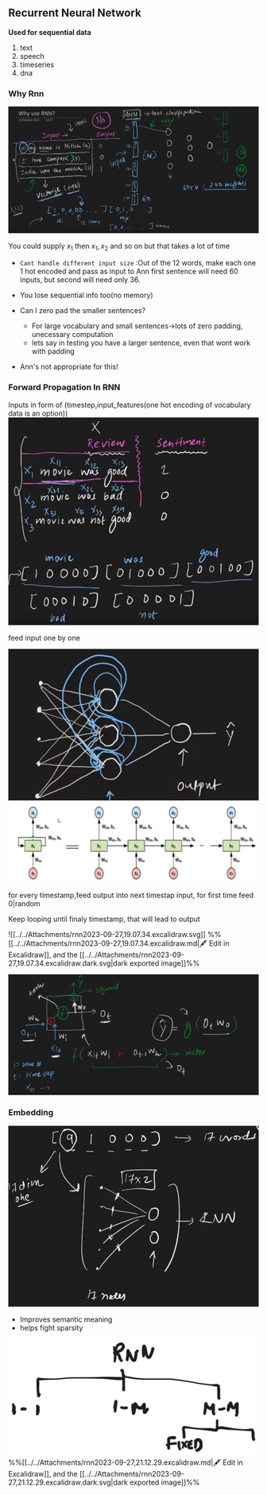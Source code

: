 ## Recurrent Neural Network

**Used for sequential data**
1) text
2) speech
3) timeseries
4) dna

### Why Rnn

![](../../Attachments/rnn-20230927.png)

You could supply $x_1$ then $x_1,x_2$ and so on but that takes a lot of time
- `Cant handle different input size` :Out of the 12 words, make each one 1 hot encoded and pass as input to Ann first sentence will need 60 inputs, but second will need only 36.
- You lose sequential info too(no memory)

- Can I zero pad the smaller sentences?
	- For large vocabulary and small sentences->lots of zero padding, unecessary computation
	- lets say in testing you have a larger sentence, even that wont work with padding
- Ann's not appropriate for this!

### Forward Propagation In RNN

Inputs in form of (timestep,input_features(one hot encoding of vocabulary data is an option))
![](../../Attachments/rnn-20230927-1.png)

feed input one by one

![](../../Attachments/rnn-20230927-2.png)
![](../../Attachments/rnn-20230927-6.png)

for every timestamp,feed output into next timestap input, for first time feed 0|random 


Keep looping until finaly timestamp, that will lead to output


![[../../Attachments/rnn2023-09-27,19.07.34.excalidraw.svg]]
%%[[../../Attachments/rnn2023-09-27,19.07.34.excalidraw.md|🖋 Edit in Excalidraw]], and the [[../../Attachments/rnn2023-09-27,19.07.34.excalidraw.dark.svg|dark exported image]]%%

![](../../Attachments/rnn-20230927-3.png)

### Embedding
![](../../Attachments/rnn-20230927-7.png)

- Improves semantic meaning
- helps fight sparsity

![../../Attachments/rnn-20230927-4.svg](../../Attachments/rnn-20230927-4.svg)
%%[[../../Attachments/rnn2023-09-27,21.12.29.excalidraw.md|🖋 Edit in Excalidraw]], and the [[../../Attachments/rnn2023-09-27,21.12.29.excalidraw.dark.svg|dark exported image]]%%
